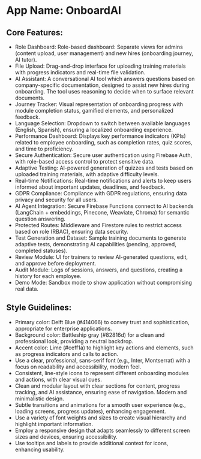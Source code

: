 # **App Name**: OnboardAI

## Core Features:

- Role Dashboard: Role-based dashboard: Separate views for admins (content upload, user management) and new hires (onboarding journey, AI tutor).
- File Upload: Drag-and-drop interface for uploading training materials with progress indicators and real-time file validation.
- AI Assistant: A conversational AI tool which answers questions based on company-specific documentation, designed to assist new hires during onboarding. The tool uses reasoning to decide when to surface relevant documents.
- Journey Tracker: Visual representation of onboarding progress with module completion status, gamified elements, and personalized feedback.
- Language Selection: Dropdown to switch between available languages (English, Spanish), ensuring a localized onboarding experience.
- Performance Dashboard: Displays key performance indicators (KPIs) related to employee onboarding, such as completion rates, quiz scores, and time to proficiency.
- Secure Authentication: Secure user authentication using Firebase Auth, with role-based access control to protect sensitive data.
- Adaptive Testing: AI-powered generation of quizzes and tests based on uploaded training materials, with adaptive difficulty levels.
- Real-time Notifications: Real-time notifications and alerts to keep users informed about important updates, deadlines, and feedback.
- GDPR Compliance: Compliance with GDPR regulations, ensuring data privacy and security for all users.
- AI Agent Integration: Secure Firebase Functions connect to AI backends (LangChain + embeddings, Pinecone, Weaviate, Chroma) for semantic question answering.
- Protected Routes: Middleware and Firestore rules to restrict access based on role (RBAC), ensuring data security.
- Test Generation and Dataset: Sample training documents to generate adaptive tests, demonstrating AI capabilities (pending, approved, completed statuses).
- Review Module: UI for trainers to review AI-generated questions, edit, and approve before deployment.
- Audit Module: Logs of sessions, answers, and questions, creating a history for each employee.
- Demo Mode: Sandbox mode to show application without compromising real data.

## Style Guidelines:

- Primary color: Delft Blue (#414066) to convey trust and sophistication, appropriate for enterprise applications.
- Background color: Battleship gray (#82816d) for a clean and professional look, providing a neutral backdrop.
- Accent color: Lime (#ceff1a) to highlight key actions and elements, such as progress indicators and calls to action.
- Use a clear, professional, sans-serif font (e.g., Inter, Montserrat) with a focus on readability and accessibility, modern feel.
- Consistent, line-style icons to represent different onboarding modules and actions, with clear visual cues.
- Clean and modular layout with clear sections for content, progress tracking, and AI assistance, ensuring ease of navigation. Modern and minimalistic design.
- Subtle transitions and animations for a smooth user experience (e.g., loading screens, progress updates), enhancing engagement.
- Use a variety of font weights and sizes to create visual hierarchy and highlight important information.
- Employ a responsive design that adapts seamlessly to different screen sizes and devices, ensuring accessibility.
- Use tooltips and labels to provide additional context for icons, enhancing usability.